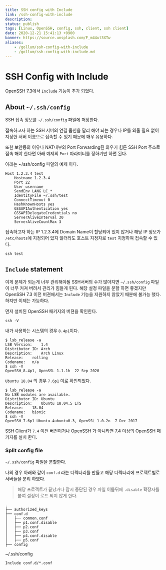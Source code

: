 ```yaml
---
title: SSH config with Include
link: /ssh-config-with-include
description: 
status: publish
tags: [Linux, OpenSSH, config, ssh, client, ssh client] 
date: 2020-12-21 15:41:13 +0900
banner: https://source.unsplash.com/F_m44ut3XTw
aliases:
    - /gollum/ssh-config-with-include
    - /gollum/ssh-config-with-include.md
---
```


# SSH Config with Include

OpenSSH 7.3에서 `Include` 기능이 추가 되었다.

## About `~/.ssh/config`
SSH 접속 정보를 `~/.ssh/config` 파일에 저장한다. 

접속하고자 하는 SSH 서버의 연결 옵션을 달리 해야 되는 경우나 IP를 외울 필요 없이 지정한 서버 이름으로 접속할 수 있기 때문에 매우 유용하다. 

또한 보안등의 이유나 NAT내부의 Port Forwarding된 외우기 힘든 SSH Port 주소로 접속 해야 한다면 아래 예제의 `Port` 파라미터를 정하기만 하면 된다.


아래는 ~/ssh/config 파일의 예제 이다.

```
Host 1.2.3.4 test
    Hostname 1.2.3.4
    Port 22
    User username
    SendEnv LANG LC_*
    IdentityFile ~/.ssh/test
    ConnectTimeout 0
    HashKnownHosts yes
    GSSAPIAuthentication yes
    GSSAPIDelegateCredentials no
    ServerAliveInterval 30
    ServerAliveCountMax 3
```

접속하고자 하는 IP 1.2.3.4에 Domain Name이 할당되어 있지 않거나 해당 IP 정보가 `/etc/hosts`에 지정되어 있지 않더라도 호스트 지정자로 `test` 지정하여 접속할 수 있다.

```
ssh test 
```

## `Include` statement
이게 문제가 되는게 너무 관리해야될 SSH서버의 수가 많아지면 `~/.ssh/config` 파일이 너무 커져 버려서 관리가 힘들게 된다. 해당 설정 파일을 분할 하면 좋겠지만 OpenSSH 7.3 이전 버젼에서는 `Include` 기능을 지원하지 않았기 때분에 불가능 했다. 하지만 이제는 가능하다.

먼저 설치된 OpenSSH 패키지의 버젼을 확인한다.

```
ssh -V
```

내가 사용하는 시스템의 경우 `8.4p1`이다. 
```
$ lsb_release -a
LSB Version:	1.4
Distributor ID:	Arch
Description:	Arch Linux
Release:	rolling
Codename:	n/a
$ ssh -V
OpenSSH_8.4p1, OpenSSL 1.1.1h  22 Sep 2020
```

`Ubuntu 18.04` 의 경우 `7.6p1` 이로 확인되었다.

```
$ lsb_release -a
No LSB modules are available.
Distributor ID:	Ubuntu
Description:	Ubuntu 18.04.5 LTS
Release:	18.04
Codename:	bionic
$ ssh -V
OpenSSH_7.6p1 Ubuntu-4ubuntu0.3, OpenSSL 1.0.2n  7 Dec 2017
```

SSH Client가 `7.4` 이전 버전이거나 OpenSSH 가 아니라면 7.4 이상의 OpenSSH 패키지를 설치 한다.


### Split config file

`~/.ssh/config` 파일을 분할한다.

나의 경우 아래와 같이  `conf.d` 라는 디렉터리를 만들고 해당 디렉터리에 프로젝트별로 서버들을 분리 하였다.

> 해당 프로젝트가 끝났거나 잠시 중단된 경우 파일 이름뒤에 `.disable` 확장자를 붙여 설정이 로드 되지 않게 한다.


```
.
├── authorized_keys
├── conf.d
│   ├── common.conf
│   ├── p1.conf.disable
│   ├── p2.conf
│   ├── p3.conf
│   ├── p4.conf.disable
│   ├── p5.conf
├── config
```


~/.ssh/config
```
Include conf.d/*.conf
```

